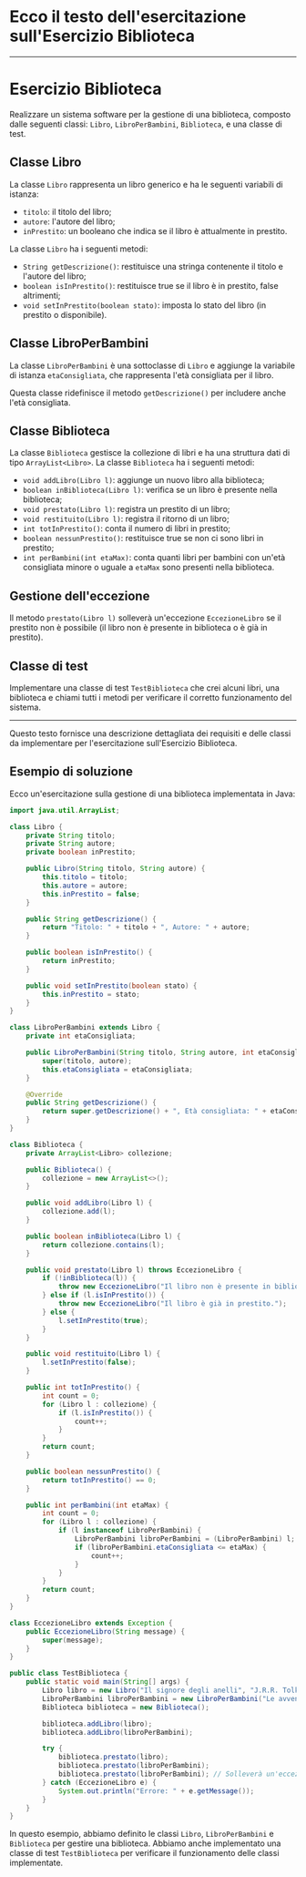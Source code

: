 # Ecco il testo dell'esercitazione sull'Esercizio Biblioteca

---

# Esercizio Biblioteca

Realizzare un sistema software per la gestione di una biblioteca, composto dalle seguenti classi: `Libro`, `LibroPerBambini`, `Biblioteca`, e una classe di test.

## Classe Libro

La classe `Libro` rappresenta un libro generico e ha le seguenti variabili di istanza:

- `titolo`: il titolo del libro;
- `autore`: l'autore del libro;
- `inPrestito`: un booleano che indica se il libro è attualmente in prestito.

La classe `Libro` ha i seguenti metodi:

- `String getDescrizione()`: restituisce una stringa contenente il titolo e l'autore del libro;
- `boolean isInPrestito()`: restituisce true se il libro è in prestito, false altrimenti;
- `void setInPrestito(boolean stato)`: imposta lo stato del libro (in prestito o disponibile).

## Classe LibroPerBambini

La classe `LibroPerBambini` è una sottoclasse di `Libro` e aggiunge la variabile di istanza `etaConsigliata`, che rappresenta l'età consigliata per il libro.

Questa classe ridefinisce il metodo `getDescrizione()` per includere anche l'età consigliata.

## Classe Biblioteca

La classe `Biblioteca` gestisce la collezione di libri e ha una struttura dati di tipo `ArrayList<Libro>`. La classe `Biblioteca` ha i seguenti metodi:

- `void addLibro(Libro l)`: aggiunge un nuovo libro alla biblioteca;
- `boolean inBiblioteca(Libro l)`: verifica se un libro è presente nella biblioteca;
- `void prestato(Libro l)`: registra un prestito di un libro;
- `void restituito(Libro l)`: registra il ritorno di un libro;
- `int totInPrestito()`: conta il numero di libri in prestito;
- `boolean nessunPrestito()`: restituisce true se non ci sono libri in prestito;
- `int perBambini(int etaMax)`: conta quanti libri per bambini con un'età consigliata minore o uguale a `etaMax` sono presenti nella biblioteca.

## Gestione dell'eccezione

Il metodo `prestato(Libro l)` solleverà un'eccezione `EccezioneLibro` se il prestito non è possibile (il libro non è presente in biblioteca o è già in prestito).

## Classe di test

Implementare una classe di test `TestBiblioteca` che crei alcuni libri, una biblioteca e chiami tutti i metodi per verificare il corretto funzionamento del sistema.

---

Questo testo fornisce una descrizione dettagliata dei requisiti e delle classi da implementare per l'esercitazione sull'Esercizio Biblioteca.

## Esempio di soluzione

Ecco un'esercitazione sulla gestione di una biblioteca implementata in Java:

```java
import java.util.ArrayList;

class Libro {
    private String titolo;
    private String autore;
    private boolean inPrestito;

    public Libro(String titolo, String autore) {
        this.titolo = titolo;
        this.autore = autore;
        this.inPrestito = false;
    }

    public String getDescrizione() {
        return "Titolo: " + titolo + ", Autore: " + autore;
    }

    public boolean isInPrestito() {
        return inPrestito;
    }

    public void setInPrestito(boolean stato) {
        this.inPrestito = stato;
    }
}

class LibroPerBambini extends Libro {
    private int etaConsigliata;

    public LibroPerBambini(String titolo, String autore, int etaConsigliata) {
        super(titolo, autore);
        this.etaConsigliata = etaConsigliata;
    }

    @Override
    public String getDescrizione() {
        return super.getDescrizione() + ", Età consigliata: " + etaConsigliata;
    }
}

class Biblioteca {
    private ArrayList<Libro> collezione;

    public Biblioteca() {
        collezione = new ArrayList<>();
    }

    public void addLibro(Libro l) {
        collezione.add(l);
    }

    public boolean inBiblioteca(Libro l) {
        return collezione.contains(l);
    }

    public void prestato(Libro l) throws EccezioneLibro {
        if (!inBiblioteca(l)) {
            throw new EccezioneLibro("Il libro non è presente in biblioteca.");
        } else if (l.isInPrestito()) {
            throw new EccezioneLibro("Il libro è già in prestito.");
        } else {
            l.setInPrestito(true);
        }
    }

    public void restituito(Libro l) {
        l.setInPrestito(false);
    }

    public int totInPrestito() {
        int count = 0;
        for (Libro l : collezione) {
            if (l.isInPrestito()) {
                count++;
            }
        }
        return count;
    }

    public boolean nessunPrestito() {
        return totInPrestito() == 0;
    }

    public int perBambini(int etaMax) {
        int count = 0;
        for (Libro l : collezione) {
            if (l instanceof LibroPerBambini) {
                LibroPerBambini libroPerBambini = (LibroPerBambini) l;
                if (libroPerBambini.etaConsigliata <= etaMax) {
                    count++;
                }
            }
        }
        return count;
    }
}

class EccezioneLibro extends Exception {
    public EccezioneLibro(String message) {
        super(message);
    }
}

public class TestBiblioteca {
    public static void main(String[] args) {
        Libro libro = new Libro("Il signore degli anelli", "J.R.R. Tolkien");
        LibroPerBambini libroPerBambini = new LibroPerBambini("Le avventure di Pinocchio", "Carlo Collodi", 8);
        Biblioteca biblioteca = new Biblioteca();

        biblioteca.addLibro(libro);
        biblioteca.addLibro(libroPerBambini);

        try {
            biblioteca.prestato(libro);
            biblioteca.prestato(libroPerBambini);
            biblioteca.prestato(libroPerBambini); // Solleverà un'eccezione
        } catch (EccezioneLibro e) {
            System.out.println("Errore: " + e.getMessage());
        }
    }
}
```

In questo esempio, abbiamo definito le classi `Libro`, `LibroPerBambini` e `Biblioteca` per gestire una biblioteca. Abbiamo anche implementato una classe di test `TestBiblioteca` per verificare il funzionamento delle classi implementate.
